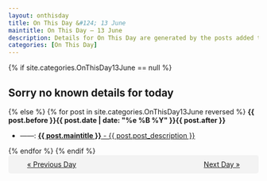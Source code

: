 ```yaml
---
layout: onthisday
title: On This Day &#124; 13 June
maintitle: On This Day — 13 June
description: Details for On This Day are generated by the posts added to the website so the content is subject to changes/updates over time.
categories: [On This Day]
---
```


{% if site.categories.OnThisDay13June == null %}
<h2>Sorry no known details for today</h2>
{% else %}
{% for post in site.categories.OnThisDay13June reversed %}
<strong>{{ post.before }}{{ post.date | date: "%e %B %Y" }}{{ post.after }}</strong>
<ul>
<li> ——: <a class="{{ post.class }}" href="{{ post.url }}"><strong>{{ post.maintitle }}</strong> - {{ post.post_description }}</a></li>
</ul>
{% endfor %}
{% endif %}
<br />
<div style="background-color: #f3f3f3; padding: 10px; border-radius: 5px; text-align: center; display: flex; justify-content: space-evenly;">
<a href="/onthisday/06/06-12">« Previous Day</a>
<span style="visibility:hidden;">[ Visit Leap Year February 29 ]</span>
<a href="/onthisday/06/06-14">Next Day »</a>
</div>

